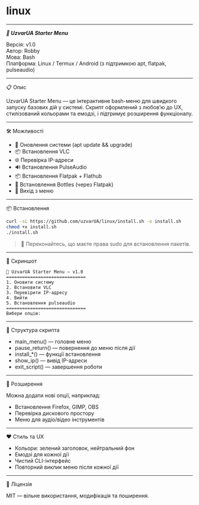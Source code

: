 # linux
---
***🧃 UzvarUA Starter Menu***

Версія: v1.0  
Автор: Robby  
Мова: Bash  
Платформа: Linux / Termux / Android (з підтримкою apt, flatpak, pulseaudio)

---

📋 Опис

UzvarUA Starter Menu — це інтерактивне bash-меню для швидкого запуску базових дій у системі. Скрипт оформлений з любов’ю до UX, стилізований кольорами та емодзі, і підтримує розширення функціоналу.

---

🛠️ Можливості

- 🔄 Оновлення системи (apt update && upgrade)
- 📦 Встановлення VLC
- 🌐 Перевірка IP-адреси
- 🔊 Встановлення PulseAudio
- 📦 Встановлення Flatpak + Flathub
- 🍷 Встановлення Bottles (через Flatpak)
- 👋 Вихід з меню

---

📦 Встановлення

```bash
curl -sL https://github.com/uzvarUA/linux/install.sh -o install.sh
chmod +x install.sh
./install.sh
```

> 🔐 Переконайтесь, що маєте права sudo для встановлення пакетів.

---

📸 Скриншот

```text
🧃 UzvarUA Starter Menu — v1.0
==============================
1. Оновити систему
2. Встановити VLC
3. Перевірити IP-адресу
4. Вийти
5. Встановлення pulseaudio
==============================
Вибери опцію:
```

---

📁 Структура скрипта

- main_menu() — головне меню
- pause_return() — повернення до меню після дії
- install_*() — функції встановлення
- show_ip() — вивід IP-адреси
- exit_script() — завершення роботи

---

🧩 Розширення

Можна додати нові опції, наприклад:

- Встановлення Firefox, GIMP, OBS
- Перевірка дискового простору
- Меню для аудіо/відео інструментів

---

❤️ Стиль та UX

- Кольори: зелений заголовок, нейтральний фон
- Емодзі для кожної дії
- Чистий CLI-інтерфейс
- Повторний виклик меню після кожної дії

---

📜 Ліцензія

MIT — вільне використання, модифікація та поширення.


